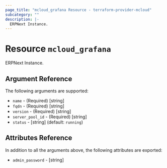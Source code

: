 ```yaml
---
page_title: "mcloud_grafana Resource - terraform-provider-mcloud"
subcategory: ""
description: |-
  ERPNext Instance.
---
```


# Resource `mcloud_grafana`

ERPNext Instance.



## Argument Reference

The following arguments are supported:

- `name` - (Required) [string]  
- `fqdn` - (Required) [string]  
- `version` - (Required) [string]  
- `server_pool_id` - (Required) [string]  
- `status` - [string]   (default: `running`)

## Attributes Reference

In addition to all the arguments above, the following attributes are exported:

- `admin_password` - [string] 